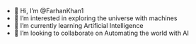 - 👋 Hi, I’m @FarhanKhan1
- 👀 I’m interested in exploring the universe with machines
- 🌱 I’m currently learning Artificial Intelligence 
- 💞️ I’m looking to collaborate on Automating the world with AI

<!---
FarhanKhan1/FarhanKhan1 is a ✨ special ✨ repository because its `README.md` (this file) appears on your GitHub profile.
You can click the Preview link to take a look at your changes.
--->
